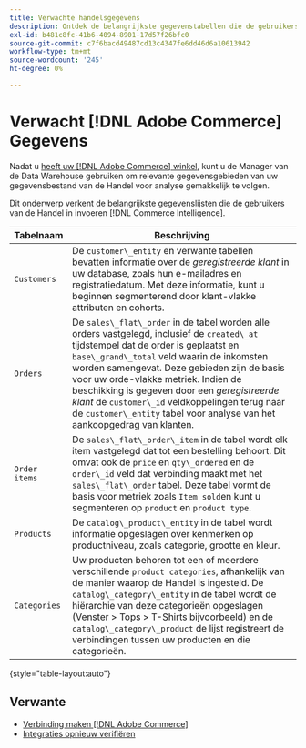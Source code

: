 ```yaml
---
title: Verwachte handelsgegevens
description: Ontdek de belangrijkste gegevenstabellen die de gebruikers van de Handel in de Intelligentie van de Handel invoeren
exl-id: b481c8fc-41b6-4094-8901-17d57f26bfc0
source-git-commit: c7f6bacd49487cd13c4347fe6dd46d6a10613942
workflow-type: tm+mt
source-wordcount: '245'
ht-degree: 0%

---
```


# Verwacht [!DNL Adobe Commerce] Gegevens

Nadat u [heeft uw [!DNL Adobe Commerce] winkel](../../../data-analyst/importing-data/integrations/magento.md), kunt u de Manager van de Data Warehouse gebruiken om relevante gegevensgebieden van uw gegevensbestand van de Handel voor analyse gemakkelijk te volgen.

Dit onderwerp verkent de belangrijkste gegevenslijsten die de gebruikers van de Handel in invoeren [!DNL Commerce Intelligence].

| **Tabelnaam** | **Beschrijving** |
|-----|-----|
| `Customers` | De `customer\_entity` en verwante tabellen bevatten informatie over de *geregistreerde klant* in uw database, zoals hun e-mailadres en registratiedatum. Met deze informatie, kunt u beginnen segmenterend door klant-vlakke attributen en cohorts. |
| `Orders` | De `sales\_flat\_order` in de tabel worden alle orders vastgelegd, inclusief de `created\_at` tijdstempel dat de order is geplaatst en `base\_grand\_total` veld waarin de inkomsten worden samengevat. Deze gebieden zijn de basis voor uw orde-vlakke metriek. Indien de beschikking is gegeven door een *geregistreerde klant* de `customer\_id` veldkoppelingen terug naar de  `customer\_entity` tabel voor analyse van het aankoopgedrag van klanten. |
| `Order items` | De `sales\_flat\_order\_item` in de tabel wordt elk item vastgelegd dat tot een bestelling behoort. Dit omvat ook de `price` en `qty\_ordered` en de `order\_id` veld dat verbinding maakt met het `sales\_flat\_order` tabel. Deze tabel vormt de basis voor metriek zoals `Item sold`en kunt u segmenteren op `product` en `product type`. |
| `Products` | De `catalog\_product\_entity` in de tabel wordt informatie opgeslagen over kenmerken op productniveau, zoals categorie, grootte en kleur. |
| `Categories` | Uw producten behoren tot een of meerdere verschillende `product categories`, afhankelijk van de manier waarop de Handel is ingesteld. De `catalog\_category\_entity` in de tabel wordt de hiërarchie van deze categorieën opgeslagen (Venster > Tops > T-Shirts bijvoorbeeld) en de `catalog\_category\_product` de lijst registreert de verbindingen tussen uw producten en die categorieën. |

{style="table-layout:auto"}

## Verwante

* [Verbinding maken [!DNL Adobe Commerce]](../integrations/magento.md)
* [Integraties opnieuw verifiëren](https://experienceleague.adobe.com/docs/commerce-knowledge-base/kb/how-to/mbi-reauthenticating-integrations.html)
